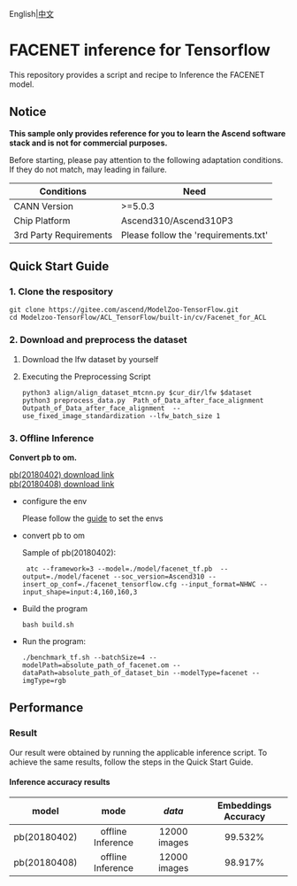 English|[中文](README.md)

# FACENET inference for Tensorflow

This repository provides a script and recipe to Inference the FACENET model.

## Notice
**This sample only provides reference for you to learn the Ascend software stack and is not for commercial purposes.**

Before starting, please pay attention to the following adaptation conditions. If they do not match, may leading in failure.

| Conditions | Need |
| --- | --- |
| CANN Version | >=5.0.3 |
| Chip Platform| Ascend310/Ascend310P3 |
| 3rd Party Requirements| Please follow the 'requirements.txt' |

## Quick Start Guide

### 1. Clone the respository

```shell
git clone https://gitee.com/ascend/ModelZoo-TensorFlow.git
cd Modelzoo-TensorFlow/ACL_TensorFlow/built-in/cv/Facenet_for_ACL
```

### 2. Download and preprocess the dataset

1. Download the lfw dataset by yourself

2. Executing the Preprocessing Script
   ```
   python3 align/align_dataset_mtcnn.py $cur_dir/lfw $dataset
   python3 preprocess_data.py  Path_of_Data_after_face_alignment  Outpath_of_Data_after_face_alignment  --use_fixed_image_standardization --lfw_batch_size 1
   
   ```
 
### 3. Offline Inference

**Convert pb to om.**

  [pb(20180402) download link](https://obs-9be7.obs.cn-east-2.myhuaweicloud.com/003_Atc_Models/modelzoo/Official/cv/Facenet_for_ACL.zip)  
  [pb(20180408) download link](https://ascend-repo-modelzoo.obs.cn-east-2.myhuaweicloud.com/model/2022-09-24_tf/FaceNet_for_ACL/facenet_20180408-102900.pb)

- configure the env

  Please follow the [guide](https://gitee.com/ascend/ModelZoo-TensorFlow/wikis/02.%E7%A6%BB%E7%BA%BF%E6%8E%A8%E7%90%86%E6%A1%88%E4%BE%8B/Ascend%E5%B9%B3%E5%8F%B0%E6%8E%A8%E7%90%86%E7%8E%AF%E5%A2%83%E5%8F%98%E9%87%8F%E8%AE%BE%E7%BD%AE?sort_id=6458719) to set the envs

- convert pb to om
  
  Sample of pb(20180402):

  ```
   atc --framework=3 --model=./model/facenet_tf.pb  --output=./model/facenet --soc_version=Ascend310 --insert_op_conf=./facenet_tensorflow.cfg --input_format=NHWC --input_shape=input:4,160,160,3
  ```

- Build the program

  ```
  bash build.sh
  ```

- Run the program:

  ```
  ./benchmark_tf.sh --batchSize=4 --modelPath=absolute_path_of_facenet.om --dataPath=absolute_path_of_dataset_bin --modelType=facenet --imgType=rgb
  ```
  
## Performance

### Result

Our result were obtained by running the applicable inference script. To achieve the same results, follow the steps in the Quick Start Guide.

#### Inference accuracy results

|       model    |       mode       | ***data***  |    Embeddings Accuracy    |
| :---------------:| :---------------: | :---------: | :---------: |
| pb(20180402)| offline Inference | 12000 images |   99.532%     |
| pb(20180408)| offline Inference | 12000 images |   98.917%     |

